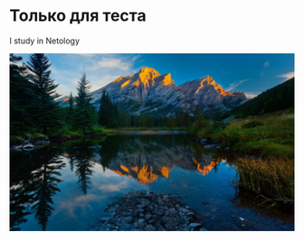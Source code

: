 # Только для теста

I study in Netology

![Alt text](1666364979_14-mykaleidoscope-ru-p-krasivie-peizazhi-prirodi-oboi-17.jpg)